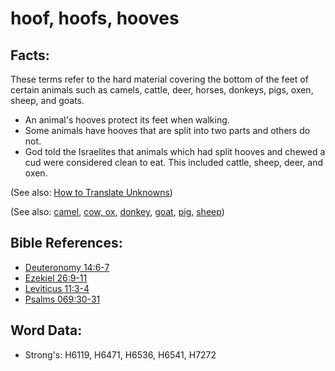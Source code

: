 # hoof, hoofs, hooves #

## Facts: ##

These terms refer to the hard material covering the bottom of the feet of certain animals such as camels, cattle, deer, horses, donkeys, pigs, oxen, sheep, and goats.

* An animal's hooves protect its feet when walking.
* Some animals have hooves that are split into two parts and others do not.
* God told the Israelites that animals which had split hooves and chewed a cud were considered clean to eat. This included cattle, sheep, deer, and oxen.

(See also: [How to Translate Unknowns](rc://en/ta/man/translate/translate-unknown))

(See also: [camel](../other/camel.md), [cow, ox](../other/cow.md), [donkey](../other/donkey.md), [goat](../other/goat.md), [pig](../other/pig.md), [sheep](../other/sheep.md))

## Bible References: ##

* [Deuteronomy 14:6-7](rc://en/tn/help/deu/14/06)
* [Ezekiel 26:9-11](rc://en/tn/help/ezk/26/09)
* [Leviticus 11:3-4](rc://en/tn/help/lev/11/03)
* [Psalms 069:30-31](rc://en/tn/help/psa/069/030)

## Word Data: ##

* Strong's: H6119, H6471, H6536, H6541, H7272
